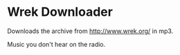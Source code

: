 # Wrek Downloader
Downloads the archive from http://www.wrek.org/ in mp3.

Music you don't hear on the radio.
